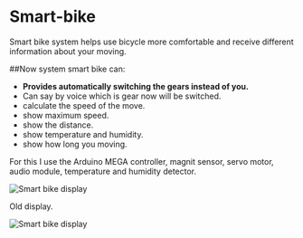 # Smart-bike

Smart bike system helps use bicycle more comfortable and receive different information about your moving.

##Now system smart bike can:
* __Provides automatically switching the gears instead of you.__
* Can say by voice which is gear now will be switched.
* calculate the speed of the move.
* show maximum speed.
* show the distance.
* show temperature and humidity.
* show how long you moving.

For this I use the Arduino MEGA controller, magnit sensor, servo motor, audio module, temperature and humidity detector.

![Smart bike display](https://pp.vk.me/c636122/v636122338/2fa41/9eYy9fdHwTw.jpg)

Old display.

![Smart bike display](https://pp.vk.me/c630730/v630730338/35f91/-7k7lGVZpXI.jpg)